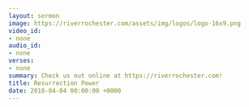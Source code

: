 ```yaml
---
layout: sermon
image: https://riverrochester.com/assets/img/logos/logo-16x9.png
video_id:
- none
audio_id:
- none
verses:
- none
summary: Check us out online at https://riverrochester.com!
title: Resurrection Power
date: 2018-04-04 00:00:00 +0000
---
```


